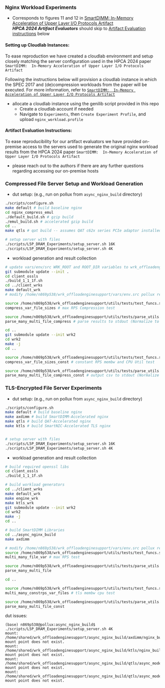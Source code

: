 ### Nginx Workload Experiments
* Corresponds to figures 11 and 12 in [SmartDIMM:  In-Memory Acceleration of Upper Layer I/O Protocols Artifact](https://www.hpca-conf.org/2024)<br>
***HPCA 2024 Artifact Evaluators*** should skip to [Artifact Evaluation instructions](#artifact-evaluation-instructions) below

#### Setting up Cloudlab Instances:
To ease reproduction we have created a cloudlab environment and setup closely matching the server configuration used in the HPCA 2024 paper `SmartDIMM:  In-Memory Acceleration of Upper Layer I/O Protocols Artifact`

Following the instructions below will provision a cloudlab instance in which the SPEC 2017 and (de)compression workloads
from the paper will be executed. For more information, refer to [`SmartDIMM:  In-Memory Acceleration of Upper Layer I/O Protocols Artifact`](https://www.hpca-conf.org/2024)

* allocate a cloudlab instance using the genilib script provided in this repo
	* Create a cloudlab account if needed
	* Navigate to `Experiments`, then `Create Experiment Profile`, and upload `nginx_workload.profile`

#### Artifact Evaluation Instructions:
To ease reproducibility for our artifact evaluators we have provided on-premise access to the servers used to generate the original nginx workload results from the HPCA 2024 paper `SmartDIMM:  In-Memory Acceleration of Upper Layer I/O Protocols Artifact`
* please reach out to the authors if there are any further questions regarding accessing our on-premise hosts

### Compressed File Server Setup and Workload Generation
* dut setup: (e.g., run on pollux from `async_nginx_build` directory)
```sh
./scripts/configure.sh
make default # build baseline nginx
cd nginx_compress_emul
./default_build.sh # gzip build
./emul_build.sh # accelerated gzip build
cd ..
make qtls # qat build -- assumes QAT c62x series PCIe adaptor installed

# setup server with files
./scripts/L5P_DRAM_Experiments/setup_server.sh 16K
./scripts/L5P_DRAM_Experiments/setup_server.sh 4K
```

* workload generation and result collection
```sh
# update vars/env/src WRK_ROOT and ROOT_DIR variables to wrk_offloadenginesupport and async_nginx_build directories, respectively
git submodule update --init .
cd client_ossls
./build_1_1_1f.sh
cd ../client_wrks
make default_wrk
# modify /home/n869p538/wrk_offloadenginesupport/vars/env.src pollux remote config to dut hostname and ip

source /home/n869p538/wrk_offloadenginesupport/utils/tests/test_funcs.sh;
compress_var_file_sizes # max RPS Compression test

source /home/n869p538/wrk_offloadenginesupport/utils/tests/parse_utils.sh;
parse_many_multi_file_compress # parse results to stdout (Normalize to accel-gzip to http-gzip for RPS comparison)

cd ..
git submodule update --init wrk2
cd wrk2
make -j
cd ..

source /home/n869p538/wrk_offloadenginesupport/utils/tests/test_funcs.sh;
compress_var_file_sizes_const # constant RPS membw and CPU Util test

source /home/n869p538/wrk_offloadenginesupport/utils/tests/parse_utils.sh;
parse_many_multi_file_compress_const # output csv to stdout (Normalize to accel-gzip to http-gzip for mem-bw and cpu-util comparison)
```

### TLS-Encrypted File Server Experiments
* dut setup: (e.g., run on pollux from `async_nginx_build` directory)
```sh
./scripts/configure.sh
make default # build baseline nginx
make axdimm # build SmartDIMM-Accelerated nginx
make qtls # build QAT-Accelerated nginx
make ktls # build SmartNIC-Accelerated TLS nginx


# setup server with files
./scripts/L5P_DRAM_Experiments/setup_server.sh 16K
./scripts/L5P_DRAM_Experiments/setup_server.sh 4K
```

* workload generation and result collection
```sh
# build required openssl libs
cd client_ossls
./build_1_1_1f.sh

# build workload generators
cd ../client_wrks
make default_wrk
make engine_wrk
make ktls_wrk
git submodule update --init wrk2
cd wrk2
make -j
cd ..

# build SmartDIMM Libraries
cd ../async_nginx_build
make axdimm

# modify /home/n869p538/wrk_offloadenginesupport/vars/env.src pollux remote config to dut hostname and ip
source /home/n869p538/wrk_offloadenginesupport/utils/tests/test_funcs.sh;
multi_many_file_var # max RPS test

source /home/n869p538/wrk_offloadenginesupport/utils/tests/parse_utils.sh;
parse_many_multi_file

cd ..

source /home/n869p538/wrk_offloadenginesupport/utils/tests/test_funcs.sh; 
multi_many_constrps_var_files # tls membw cpu test

source /home/n869p538/wrk_offloadenginesupport/utils/tests/parse_utils.sh;
parse_many_multi_file_const


```


dut issues:
```
(base) n869p538@pollux:async_nginx_build$ ./scripts/L5P_DRAM_Experiments/setup_server.sh 4K
mount: /home/shared/wrk_offloadenginesupport/async_nginx_build/axdimm/nginx_build/html: mount point does not exist.
mount: /home/shared/wrk_offloadenginesupport/async_nginx_build/ktls/nginx_build/html: mount point does not exist.
mount: /home/shared/wrk_offloadenginesupport/async_nginx_build/qtls/async_mode_nginx_build/html: mount point does not exist.
mount: /home/shared/wrk_offloadenginesupport/async_nginx_build/qtls/async_mode_nginx_build/html: mount point does not exist.
```